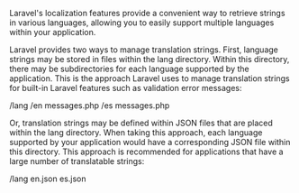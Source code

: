 Laravel's localization features provide a convenient way to retrieve strings in various languages, allowing you to easily support multiple languages within your application.

Laravel provides two ways to manage translation strings. First, language strings may be stored in files within the lang directory. Within this directory, there may be subdirectories for each language supported by the application. This is the approach Laravel uses to manage translation strings for built-in Laravel features such as validation error messages:

/lang
    /en
        messages.php
    /es
        messages.php

Or, translation strings may be defined within JSON files that are placed within the lang directory. When taking this approach, each language supported by your application would have a corresponding JSON file within this directory. This approach is recommended for applications that have a large number of translatable strings:

/lang
    en.json
    es.json
